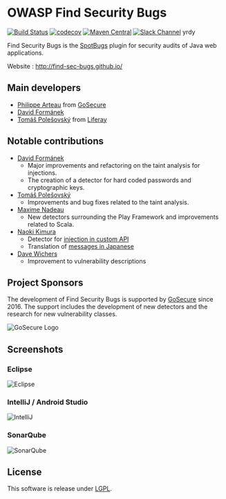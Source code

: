 # OWASP Find Security Bugs 
[![Build Status](https://travis-ci.com/find-sec-bugs/find-sec-bugs.svg?branch=master)](https://travis-ci.com/find-sec-bugs/find-sec-bugs) [![codecov](https://codecov.io/gh/find-sec-bugs/find-sec-bugs/branch/master/graph/badge.svg)](https://codecov.io/gh/find-sec-bugs/find-sec-bugs) [![Maven Central](https://maven-badges.herokuapp.com/maven-central/com.h3xstream.findsecbugs/findsecbugs-plugin/badge.svg)](http://search.maven.org/#search%7Cga%7C1%7Cg%3A%22com.h3xstream.findsecbugs%22%20a%3A%22findsecbugs-plugin%22) [![Slack Channel](https://img.shields.io/badge/slack-OWASP%2ffind--sec--bugs-orange?logo=slack)](https://app.slack.com/client/T04T40NHX/CN8G79Y6P)
yrdy

Find Security Bugs is the [SpotBugs](https://spotbugs.github.io/) plugin for security audits of Java web applications.

Website : http://find-sec-bugs.github.io/

## Main developers

 - [Philippe Arteau](https://github.com/h3xstream) from [GoSecure](https://github.com/gosecure)
 - [David Formánek](https://github.com/formanek)
 - [Tomáš Polešovský](https://github.com/topolik) from [Liferay](https://github.com/liferay)

## Notable contributions

 - [David Formánek](https://github.com/formanek)
   - Major improvements and refactoring on the taint analysis for injections.
   - The creation of a detector for hard coded passwords and cryptographic keys.
 - [Tomáš Polešovský](https://github.com/topolik)
   - Improvements and bug fixes related to the taint analysis.
 - [Maxime Nadeau](https://github.com/MaxNad)
   - New detectors surrounding the Play Framework and improvements related to Scala.
 - [Naoki Kimura](https://github.com/naokikimura)
   - Detector for [injection in custom API](http://h3xstream.github.io/find-sec-bugs/bugs.htm#CUSTOM_INJECTION)
   - Translation of [messages in Japanese](http://h3xstream.github.io/find-sec-bugs/bugs_ja.htm)
 - [Dave Wichers](https://github.com/davewichers)
   - Improvement to vulnerability descriptions

## Project Sponsors

The development of Find Security Bugs is supported by [GoSecure](https://github.com/gosecure) since 2016. The support includes the development of new detectors and the research for new vulnerability classes.

![GoSecure Logo](website/out_web/images/gosecure.png)

## Screenshots

### Eclipse

![Eclipse](https://find-sec-bugs.github.io/images/screens/eclipse.png)

### IntelliJ / Android Studio

![IntelliJ](https://find-sec-bugs.github.io/images/screens/intellij.png)

### SonarQube

![SonarQube](https://find-sec-bugs.github.io/images/screens/sonar.png)

## License

This software is release under [LGPL](http://www.gnu.org/licenses/lgpl.html).
